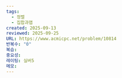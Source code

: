 ```yaml
---
tags:
  - 정렬
  - 집합과맵
created: 2025-09-13
reviewed: 2025-09-25
URL: https://www.acmicpc.net/problem/10814
반복수: "0"
복습:
중요성:
레이팅: 실버5
메모:
---
```

